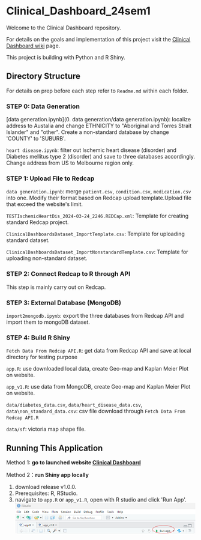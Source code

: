 # Clinical_Dashboard_24sem1
Welcome to the Clinical Dashboard repository.        

For details on the goals and implementation of this project visit the [Clinical Dashboard wiki](https://github.com/Clinical-Informatics-Collaborative/Clinical_Dashboard_24sem1/wiki "Clinical Dashboard wiki") page.       

This project is building with Python and R Shiny.

## Directory Structure
For details on prep before each step refer to `Readme.md` within each folder.       

### STEP 0: Data Generation
[data generation.ipynb](0. data generation/data generation.ipynb): localize address to Austalia and change ETHNICITY  to "Aboriginal and Torres Strait Islander" and "other". Create a non-standard database by change 'COUNTY' to 'SUBURB'.             

`heart disease.ipynb`: filter out Ischemic heart disease (disorder) and Diabetes mellitus type 2 (disorder) and save to three databases accordingly. Change address from US to Melbourne region only. 

### STEP 1: Upload File to Redcap        
`data generation.ipynb`: merge `patient.csv`, `condition.csv`, `medication.csv` into one. Modify their format based on Redcap upload template.Upload file that exceed the website's limit.    

`TESTIschemicHeartDis_2024-03-24_2246.REDCap.xml`: Template for creating standard Redcap project.           

`ClinicalDashboardsDataset_ImportTemplate.csv`: Template for uploading standard dataset.           

`ClinicalDashboardsDataset_ImportNonstandardTemplate.csv`: Template for uploading non-standard dataset.        


### STEP 2: Connect Redcap to R through API
This step is mainly carry out on Redcap.

### STEP 3: External Database (MongoDB)
`import2mongodb.ipynb`: export the three databases from Redcap API and import them to mongoDB dataset.

### STEP 4: Build R Shiny 
`Fetch Data From Redcap API.R`: get data from Redcap API and save at local directory for testing purpose          

`app.R`: use downloaded local data, create Geo-map and Kaplan Meier Plot on website.        

`app_v1.R`: use data from MongoDB, create Geo-map and Kaplan Meier Plot on website.         

`data/diabetes_data.csv`, `data/heart_disease_data.csv`, `data\non_standard_data.csv`: csv file download through `Fetch Data From Redcap API.R`          

`data/sf`: victoria map shape file.         

## Running This Application
Method 1: **go to launched website [Clinical Dashboard](http://115.146.87.171:3838/sample-apps/Clinical_Dashboard/ "Clinical Dashboard")**             

Method 2：**run Shiny app locally**        
1. download release v1.0.0.           
2. Prerequisites: R, RStudio.           
3. navigate to `app.R` or `app_v1.R`, open with R studio and click 'Run App'.          
   ![run app](https://github.com/Clinical-Informatics-Collaborative/Clinical_Dashboard_24sem1/blob/main/Picture/App.png "run app")

